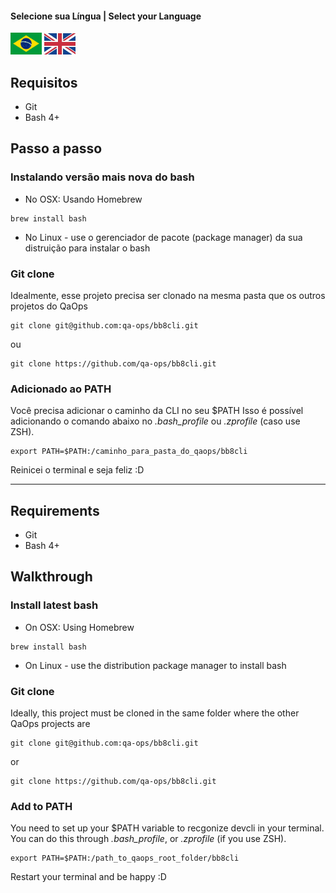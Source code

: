 #### Selecione sua Língua | Select your Language
<a href='#requisitos'><img src="images/pt-br.png" alt="Português" width="50" /></a>
<a href='#requirements'><img src="images/en.jpg" alt="English" width="50" /></a>


## Requisitos

- Git
- Bash 4+

## Passo a passo

### Instalando versão mais nova do bash

* No OSX: Usando Homebrew

```shell
brew install bash
```

* No Linux - use o gerenciador de pacote (package manager) da sua distruição para instalar o bash

### Git clone

Idealmente, esse projeto precisa ser clonado na mesma pasta que os outros projetos do QaOps

```shell
git clone git@github.com:qa-ops/bb8cli.git
```
ou

```shell
git clone https://github.com/qa-ops/bb8cli.git
```

### Adicionado ao PATH

Você precisa adicionar o caminho da CLI no seu $PATH
Isso é possível adicionando o comando abaixo no *.bash_profile* ou *.zprofile* (caso use ZSH).

```shell
export PATH=$PATH:/caminho_para_pasta_do_qaops/bb8cli
```

Reinicei o terminal e seja feliz :D

---

## Requirements

- Git
- Bash 4+

## Walkthrough

### Install latest bash

* On OSX: Using Homebrew

```shell
brew install bash
```

* On Linux - use the distribution package manager to install bash

### Git clone

Ideally, this project must be cloned in the same folder where the other QaOps projects are

```shell
git clone git@github.com:qa-ops/bb8cli.git
```
or

```shell
git clone https://github.com/qa-ops/bb8cli.git
```

### Add to PATH

You need to set up your $PATH variable to recgonize devcli in your terminal.
You can do this through *.bash_profile*, or *.zprofile* (if you use ZSH).

```shell
export PATH=$PATH:/path_to_qaops_root_folder/bb8cli
```

Restart your terminal and be happy :D


